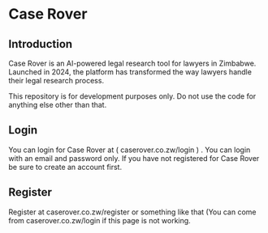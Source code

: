 # Case Rover

## Introduction

Case Rover is an AI-powered legal research tool for lawyers in Zimbabwe. Launched in 2024, the platform has transformed the way lawyers handle their legal research process.

This repository is for development purposes only. Do not use the code for anything else other than that.

## Login
You can login for Case Rover at ( caserover.co.zw/login ) . You can login with an email and password only. If you have not registered for Case Rover be sure to create an account first.

## Register
Register at caserover.co.zw/register or something like that (You can come from caserover.co.zw/login if this page is not working.
